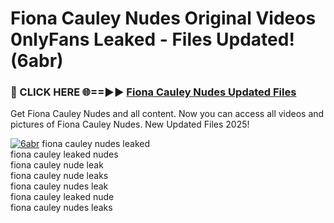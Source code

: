 # Fiona Cauley Nudes Original Videos 0nlyFans Leaked - Files Updated! (6abr)

<h3>🔴 CLICK HERE 🌐==►► <a href="https://tinyurl.com/4mcuefdz" rel="nofollow">Fiona Cauley Nudes Updated Files</a></h3>

Get Fiona Cauley Nudes and all content. Now you can access all videos and pictures of Fiona Cauley Nudes. New Updated Files 2025!

[![6abr](https://i.imgur.com/StAQSOY.gif)](https://tinyurl.com/4mcuefdz)
fiona cauley nudes leaked<br>
fiona cauley leaked nudes<br>
fiona cauley nude leak<br>
fiona cauley nude leaks<br>
fiona cauley nudes leak<br>
fiona cauley leaked nude<br>
fiona cauley nudes leaks